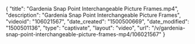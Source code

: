 {
    "title": "Gardenia Snap Point Interchangeable Picture Frames.mp4",
    "description": "Gardenia Snap Point Interchangeable Picture Frames",
    "videoid": "106021567",
    "date_created": "1500500669",
    "date_modified": "1500501136",
    "type": "captivate",
    "layout": "video",
    "url": "\/v\/gardenia-snap-point-interchangeable-picture-frames-mp4\/106021567"
}